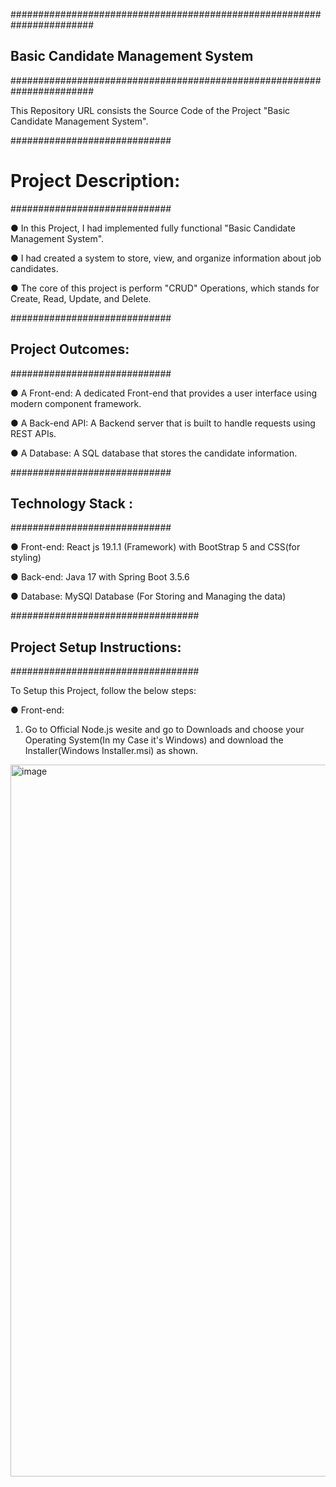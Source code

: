 #######################################################################
##             Basic Candidate Management System                #######
#######################################################################


This Repository URL consists the Source Code of the Project "Basic Candidate Management System".

#############################
# Project Description:
#############################

● In this Project, I had implemented fully functional "Basic Candidate Management System".

● I had created a system to store, view, and organize information about job candidates.

● The core of this project is perform "CRUD" Operations, which stands for Create, Read, Update, and Delete.


#############################
## Project Outcomes:
#############################

● A Front-end: A dedicated Front-end that provides a user interface using modern component framework. 

● A Back-end API: A Backend server that is built to handle requests using REST APIs. 

● A Database: A SQL database that stores the candidate information.



#############################
## Technology Stack :
#############################

● Front-end: React js 19.1.1 (Framework) with BootStrap 5 and CSS(for styling)

● Back-end: Java 17 with Spring Boot 3.5.6

● Database: MySQl Database (For Storing and Managing the data)



##################################
## Project Setup Instructions:
##################################

To Setup this Project, follow the below steps:

● Front-end:

1. Go to Official Node.js wesite and go to Downloads and choose your Operating System(In my Case it's Windows) and download the Installer(Windows Installer.msi) as shown.
<img width="1916" height="1139" alt="image" src="https://github.com/user-attachments/assets/c35fde78-4edc-4edc-b52a-2830e168df4c" />




